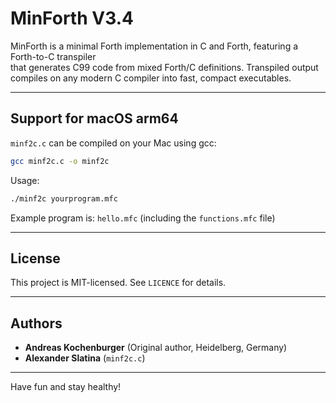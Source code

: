# MinForth V3.4

MinForth is a minimal Forth implementation in C and Forth, featuring a Forth-to-C transpiler  
that generates C99 code from mixed Forth/C definitions. Transpiled output compiles on any modern C compiler into fast, compact executables.

---

## Support for macOS arm64

`minf2c.c` can be compiled on your Mac using gcc:

```bash
gcc minf2c.c -o minf2c
````

Usage: 
```bash
./minf2c yourprogram.mfc
```

Example program is: `hello.mfc` (including the `functions.mfc` file)

---

## License

This project is MIT-licensed. See `LICENCE` for details.

---

## Authors

- **Andreas Kochenburger** (Original author, Heidelberg, Germany)  
- **Alexander Slatina** (`minf2c.c`)  

---

Have fun and stay healthy!